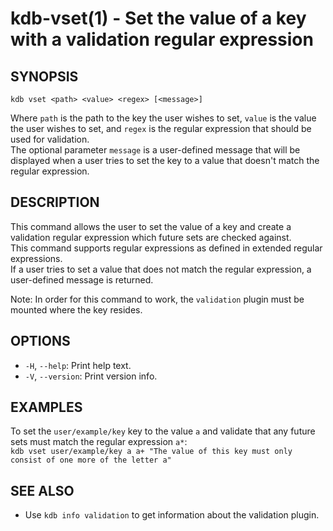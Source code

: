 kdb-vset(1) - Set the value of a key with a validation regular expression
=========================================================================

## SYNOPSIS

`kdb vset <path> <value> <regex> [<message>]`  

Where `path` is the path to the key the user wishes to set, `value` is the value the user wishes to set, and `regex` is the regular expression that should be used for validation.  
The optional parameter `message` is a user-defined message that will be displayed when a user tries to set the key to a value that doesn't match the regular expression.  


## DESCRIPTION

This command allows the user to set the value of a key and create a validation regular expression which future sets are checked against.  
This command supports regular expressions as defined in extended regular expressions.  
If a user tries to set a value that does not match the regular expression, a user-defined message is returned.  

Note: In order for this command to work, the `validation` plugin must be mounted where the key resides.  

## OPTIONS

- `-H`, `--help`:
  Print help text.
- `-V`, `--version`:
  Print version info.


## EXAMPLES

To set the `user/example/key` key to the value `a` and validate that any future sets must match the regular expression `a*`:  
	`kdb vset user/example/key a a+ "The value of this key must only consist of one more of the letter a"`  

## SEE ALSO

- Use `kdb info validation` to get information about the validation plugin.

